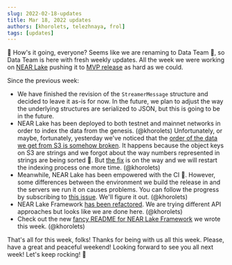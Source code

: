 ```yaml
---
slug: 2022-02-18-updates
title: Mar 18, 2022 updates
authors: [khorolets, telezhnaya, frol]
tags: [updates]
---
```


👋 How's it going, everyone? Seems like we are renaming to Data Team 🤷, so Data Team is here with fresh weekly updates. All the week we were working on [NEAR Lake](https://github.com/near/near-lake) pushing it to [MVP release](https://github.com/near/near-lake/milestone/2) as hard as we could.

Since the previous week:

<!-- truncate -->

* We have finished the revision of the `StreamerMessage` structure and decided to leave it as-is for now. In the future, we plan to adjust the way the underlying structures are serialized to JSON, but this is going to be in the future.
* NEAR Lake has been deployed to both testnet and mainnet networks in order to index the data from the genesis. (@khorolets)
  Unfortunately, or maybe, fortunately, yesterday we've noticed that the [order of the data we get from S3 is somehow broken](https://github.com/near/near-lake/issues/23). It happens because the object keys on S3 are strings and we forgot about the way numbers represented in strings are being sorted 🤦. But [the fix](https://github.com/near/near-lake/pull/24) is on the way and we will restart the indexing process one more time. (@khorolets)
* Meanwhile, NEAR Lake has been empowered with the CI 💪. However, some differences between the environment we build the release in and the servers we run it on causes problems. You can follow the progress by subscribing to [this issue](https://github.com/near/near-lake/issues/21). We'll figure it out. (@khorolets)
* NEAR Lake Framework [has been refactored](https://github.com/near/near-lake-framework/pull/6). We are trying different API approaches but looks like we are done here. (@khorolets)
* Check out the new [fancy README for NEAR Lake Framework](https://github.com/near/near-lake-framework/blob/main/README.md) we wrote this week. (@khorolets)

That's all for this week, folks! Thanks for being with us all this week. Please, have a great and peaceful weekend! Looking forward to see you all next week! Let's keep rocking! 🤘
